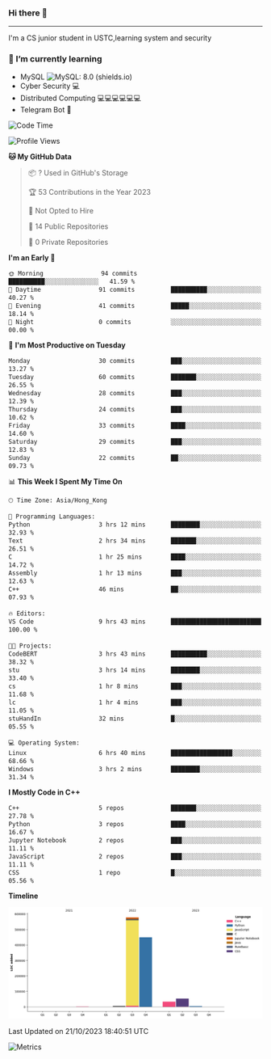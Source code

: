 ### Hi there 👋

<!--
**aozaki-touko/aozaki-touko** is a ✨ _special_ ✨ repository because its `README.md` (this file) appears on your GitHub profile.

Here are some ideas to get you started:

-  ...
- 🌱 I’m currently learning ...
- 👯 I’m looking to collaborate on ...
- 🤔 I’m looking for help with ...
- 💬 Ask me about ...
- 📫 How to reach me: ...
- 😄 Pronouns: ...
- ⚡ Fun fact: ...
-->

---

I'm a CS junior student in USTC,learning system and security



### 🌱 I’m currently learning

- MySQL ![MySQL: 8.0 (shields.io)](https://img.shields.io/badge/MySQL-8.0-blue)
- Cyber Security :computer:
- Distributed Computing :computer::computer::computer::computer::computer::computer:
- Telegram Bot :robot:



<!--START_SECTION:waka-->
![Code Time](http://img.shields.io/badge/Code%20Time-175%20hrs%2028%20mins-blue)

![Profile Views](http://img.shields.io/badge/Profile%20Views-25-blue)

**🐱 My GitHub Data** 

> 📦 ? Used in GitHub's Storage 
 > 
> 🏆 53 Contributions in the Year 2023
 > 
> 🚫 Not Opted to Hire
 > 
> 📜 14 Public Repositories 
 > 
> 🔑 0 Private Repositories 
 > 
**I'm an Early 🐤** 

```text
🌞 Morning                94 commits          ██████████░░░░░░░░░░░░░░░   41.59 % 
🌆 Daytime                91 commits          ██████████░░░░░░░░░░░░░░░   40.27 % 
🌃 Evening                41 commits          █████░░░░░░░░░░░░░░░░░░░░   18.14 % 
🌙 Night                  0 commits           ░░░░░░░░░░░░░░░░░░░░░░░░░   00.00 % 
```
📅 **I'm Most Productive on Tuesday** 

```text
Monday                   30 commits          ███░░░░░░░░░░░░░░░░░░░░░░   13.27 % 
Tuesday                  60 commits          ███████░░░░░░░░░░░░░░░░░░   26.55 % 
Wednesday                28 commits          ███░░░░░░░░░░░░░░░░░░░░░░   12.39 % 
Thursday                 24 commits          ███░░░░░░░░░░░░░░░░░░░░░░   10.62 % 
Friday                   33 commits          ████░░░░░░░░░░░░░░░░░░░░░   14.60 % 
Saturday                 29 commits          ███░░░░░░░░░░░░░░░░░░░░░░   12.83 % 
Sunday                   22 commits          ██░░░░░░░░░░░░░░░░░░░░░░░   09.73 % 
```


📊 **This Week I Spent My Time On** 

```text
🕑︎ Time Zone: Asia/Hong_Kong

💬 Programming Languages: 
Python                   3 hrs 12 mins       ████████░░░░░░░░░░░░░░░░░   32.93 % 
Text                     2 hrs 34 mins       ███████░░░░░░░░░░░░░░░░░░   26.51 % 
C                        1 hr 25 mins        ████░░░░░░░░░░░░░░░░░░░░░   14.72 % 
Assembly                 1 hr 13 mins        ███░░░░░░░░░░░░░░░░░░░░░░   12.63 % 
C++                      46 mins             ██░░░░░░░░░░░░░░░░░░░░░░░   07.93 % 

🔥 Editors: 
VS Code                  9 hrs 43 mins       █████████████████████████   100.00 % 

🐱‍💻 Projects: 
CodeBERT                 3 hrs 43 mins       ██████████░░░░░░░░░░░░░░░   38.32 % 
stu                      3 hrs 14 mins       ████████░░░░░░░░░░░░░░░░░   33.40 % 
cs                       1 hr 8 mins         ███░░░░░░░░░░░░░░░░░░░░░░   11.68 % 
lc                       1 hr 4 mins         ███░░░░░░░░░░░░░░░░░░░░░░   11.05 % 
stuHandIn                32 mins             █░░░░░░░░░░░░░░░░░░░░░░░░   05.55 % 

💻 Operating System: 
Linux                    6 hrs 40 mins       █████████████████░░░░░░░░   68.66 % 
Windows                  3 hrs 2 mins        ████████░░░░░░░░░░░░░░░░░   31.34 % 
```

**I Mostly Code in C++** 

```text
C++                      5 repos             ███████░░░░░░░░░░░░░░░░░░   27.78 % 
Python                   3 repos             ████░░░░░░░░░░░░░░░░░░░░░   16.67 % 
Jupyter Notebook         2 repos             ███░░░░░░░░░░░░░░░░░░░░░░   11.11 % 
JavaScript               2 repos             ███░░░░░░░░░░░░░░░░░░░░░░   11.11 % 
CSS                      1 repo              █░░░░░░░░░░░░░░░░░░░░░░░░   05.56 % 
```



**Timeline**

![Lines of Code chart](https://raw.githubusercontent.com/aozaki-touko/aozaki-touko/main/assets/bar_graph.png)


 Last Updated on 21/10/2023 18:40:51 UTC
<!--END_SECTION:waka-->
![Metrics](https://metrics.lecoq.io/aozaki-touko?template=classic&base.header=0&habits=1&languages=1&fortune=1&base=header%2C%20activity%2C%20community%2C%20repositories%2C%20metadata&base.indepth=false&base.hireable=false&base.skip=false&languages=false&languages.limit=8&languages.threshold=0%25&languages.other=false&languages.colors=github&languages.sections=most-used&languages.indepth=false&languages.analysis.timeout=15&languages.analysis.timeout.repositories=7.5&languages.categories=markup%2C%20programming&languages.recent.categories=markup%2C%20programming&languages.recent.load=300&languages.recent.days=14&habits=false&habits.from=200&habits.days=14&habits.facts=true&habits.charts=false&habits.charts.type=classic&habits.trim=false&habits.languages.limit=8&habits.languages.threshold=0%25&fortune=false&config.timezone=Asia%2FHong_Kong)
